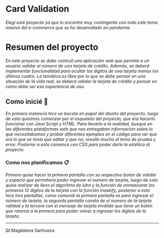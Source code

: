 # Card Validation

_Elegí este proyecto ya que lo encontre muy contingente con todo este tema masivo del e-commerce que se ha desarrollado en pandemia._

# Resumen del proyecto
_En este proyecto se debe contruit una aplicación web que permita a un usuario validar el número de una tarjeta de crédito. Además, se deberá implementar funcionalidad para ocultar los dígitos de una tarjeta menos los últimos cuatro. La temática es libre por lo que se debe pensar en una situación de la vida real, se deberá validar la tarjeta de crédito y pensar en cómo debe ser esa experiencia de uso._

## Como inicié 🚀

_En primera instancia hice un boceto en papel del diseño del proyecto, luego de esto quisimos comenzar por el esqueleto del proyecto, que era hacerlo funcionar con Java Script y HTML. Para llevarlo a la realidad, busqué en las diferentes plataformas web que nos entregaban información sobre lo que necesitabamos y probar diferentes ejemplos en el código para ver que era lo que se tenía que editar y que no, resultó mucho el tema de prueba y error. Posterior a esto comencé con CSS para poder darle la estética al proyecto._




### Como nos planificamos 📋

_Primero quise hacer la primera pantalla con su respectivo botón de validar y espacio que permitiera poder ingresar el numero de tarjeta, luego de esto quise realizar de lleno el algoritmo de luhn y la función de enmascarar los primeros 12 dígitos de la tarjeta con la función maskify, posterior a esto hice tres pantallas, como comenté la primera pantalla es para ingresar el número de tarjeta, la segunda pantalla consta de el numero de la tarjeta validad y la tercera con el mensaje de tarjeta inválida que tiene un botón que retorna a la primera para poder volver a ingresar los dígitos de la tarjeta._




---
⌨️ Magdalena Sanhueza
